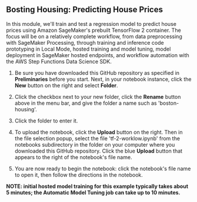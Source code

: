 ## Bosting Housing:  Predicting House Prices 

In this module, we'll train and test a regression model to predict house prices using Amazon SageMaker's prebuilt TensorFlow 2 container. The focus will be on a relatively complete workflow, from data preprocessing with SageMaker Processing, through training and inference code prototyping in Local Mode, hosted training and model tuning, model deployment in SageMaker hosted endpoints, and workflow automation with the AWS Step Functions Data Science SDK.     

1. Be sure you have downloaded this GitHub repository as specified in **Preliminaries** before you start.  Next, in your notebook instance, click the **New** button on the right and select **Folder**.

2. Click the checkbox next to your new folder, click the **Rename** button above in the menu bar, and give the folder a name such as 'boston-housing'.

3. Click the folder to enter it.

4. To upload the notebook, click the **Upload** button on the right. Then in the file selection popup, select the file 'tf-2-worklow.ipynb' from the notebooks subdirectory in the folder on your computer where you downloaded this GitHub repository. Click the blue **Upload** button that appears to the right of the notebook's file name.

5. You are now ready to begin the notebook:  click the notebook's file name to open it, then follow the directions in the notebook.


<p><strong>NOTE:  initial hosted model training for this example typically takes about 5 minutes; the Automatic Model Tuning job can take up to 10 minutes.</strong></p>
